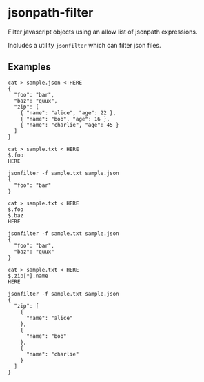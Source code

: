 # jsonpath-filter

Filter javascript objects using an allow list of jsonpath expressions.

Includes a utility `jsonfilter` which can filter json files.

## Examples

    cat > sample.json < HERE
    {
      "foo": "bar",
      "baz": "quux",
      "zip": [
        { "name": "alice", "age": 22 },
        { "name": "bob", "age": 16 },
        { "name": "charlie", "age": 45 }
      ]
    }

    cat > sample.txt < HERE
    $.foo
    HERE

    jsonfilter -f sample.txt sample.json
    {
      "foo": "bar"
    }

    cat > sample.txt < HERE
    $.foo
    $.baz
    HERE

    jsonfilter -f sample.txt sample.json
    {
      "foo": "bar",
      "baz": "quux"
    }

    cat > sample.txt < HERE
    $.zip[*].name
    HERE

    jsonfilter -f sample.txt sample.json
    {
      "zip": [
        {
          "name": "alice"
        },
        {
          "name": "bob"
        },
        {
          "name": "charlie"
        }
      ]
    }
